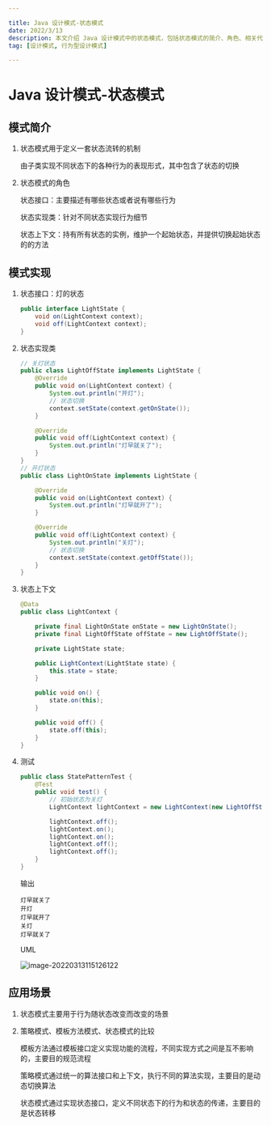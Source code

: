 ```yaml
---

title: Java 设计模式-状态模式
date: 2022/3/13
description: 本文介绍 Java 设计模式中的状态模式，包括状态模式的简介、角色、相关代码实现以及该模式的应用场景
tag: [设计模式, 行为型设计模式]

---
```


# Java 设计模式-状态模式

## 模式简介

1. 状态模式用于定义一套状态流转的机制

   由子类实现不同状态下的各种行为的表现形式，其中包含了状态的切换

2. 状态模式的角色

   状态接口：主要描述有哪些状态或者说有哪些行为

   状态实现类：针对不同状态实现行为细节
   
   状态上下文：持有所有状态的实例，维护一个起始状态，并提供切换起始状态的的方法

## 模式实现

1. 状态接口：灯的状态

   ```java
   public interface LightState {
       void on(LightContext context);
       void off(LightContext context);
   }
   ```
   
2. 状态实现类

   ```java
   // 关灯状态
   public class LightOffState implements LightState {
       @Override
       public void on(LightContext context) {
           System.out.println("开灯");
           // 状态切换
           context.setState(context.getOnState());
       }
   
       @Override
       public void off(LightContext context) {
           System.out.println("灯早就关了");
       }
   }
   // 开灯状态
   public class LightOnState implements LightState {
   
       @Override
       public void on(LightContext context) {
           System.out.println("灯早就开了");
       }
   
       @Override
       public void off(LightContext context) {
           System.out.println("关灯");
           // 状态切换
           context.setState(context.getOffState());
       }
   }
   ```
   
3. 状态上下文

   ```java
   @Data
   public class LightContext {
   
       private final LightOnState onState = new LightOnState();
       private final LightOffState offState = new LightOffState();
   
       private LightState state;
   
       public LightContext(LightState state) {
           this.state = state;
       }
   
       public void on() {
           state.on(this);
       }
   
       public void off() {
           state.off(this);
       }
   }
   ```

4. 测试

   ```java
   public class StatePatternTest {
       @Test
       public void test() {
           // 初始状态为关灯
           LightContext lightContext = new LightContext(new LightOffState());
   
           lightContext.off();
           lightContext.on();
           lightContext.on();
           lightContext.off();
           lightContext.off();
       }
   }
   ```
   
   输出
   
   ```
   灯早就关了
   开灯
   灯早就开了
   关灯
   灯早就关了
   ```
   
   UML
   
   ![image-20220313115126122](https://gitee.com/cadecode/pic-bed/raw/master/blog-img/2022/03/20220313115138996.png)

## 应用场景

1. 状态模式主要用于行为随状态改变而改变的场景

2. 策略模式、模板方法模式、状态模式的比较

   模板方法通过模板接口定义实现功能的流程，不同实现方式之间是互不影响的，主要目的规范流程

   策略模式通过统一的算法接口和上下文，执行不同的算法实现，主要目的是动态切换算法
   
   状态模式通过实现状态接口，定义不同状态下的行为和状态的传递，主要目的是状态转移
